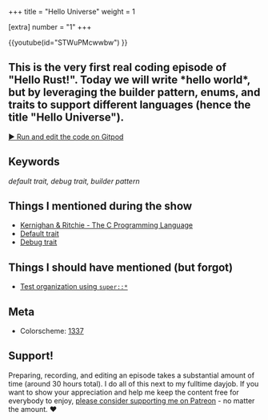 +++
title = "Hello Universe"
weight = 1

[extra]
number = "1"
+++

{{youtube(id="STWuPMcwwbw") }}

<h2> This is the very first real coding episode of "Hello Rust!". Today we will write *hello world*, but by leveraging the builder pattern, enums, and traits to support different languages (hence the title "Hello Universe").
 </h2>  

<p>

</p>

<a target="_blank" class="button"
href="https://gitpod.io/#https://github.com/hello-rust/show/tree/master/episode/1">&#x25b6;
Run and edit the code on Gitpod</a>

## Keywords

*default trait, debug trait, builder pattern*

## Things I mentioned during the show

* [Kernighan & Ritchie - The C Programming Language](https://en.wikipedia.org/wiki/The_C_Programming_Language)
* [Default trait](https://doc.rust-lang.org/std/fmt/trait.Default.html)
* [Debug trait](https://doc.rust-lang.org/std/fmt/trait.Debug.html)

## Things I should have mentioned (but forgot)

* [Test organization using `super::*`](https://doc.rust-lang.org/book/second-edition/ch11-03-test-organization.html)


## Meta

* Colorscheme: [1337](https://github.com/MarkMichos/1337-Scheme)



## Support!

Preparing, recording, and editing an episode takes a substantial amount of time
(around 30 hours total). I do all of this next to my fulltime dayjob.
If you want to show your appreciation and help me keep the content free
for everybody to enjoy, [please consider supporting me on
Patreon](https://www.patreon.com/bePatron?c=1568097) - no matter the amount. ❤️